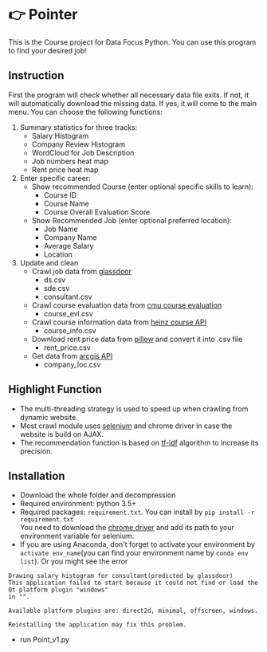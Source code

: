 # :point_right: Pointer
This is the Course project for Data Focus Python. You can use this program to find your desired job!

## Instruction
First the program will check whether all necessary data file exits. 
If not, it will automatically download the missing data.
If yes, it will come to the main menu. You can choose the following functions:  
1. Summary statistics for three tracks:
    * Salary Histogram
    * Company Review Histogram
    * WordCloud for Job Description
    * Job numbers heat map
    * Rent price heat map
2. Enter specific career:
    * Show recommended Course (enter optional specific skills to learn):
        * Course ID 
        * Course Name
        * Course Overall Evaluation Score    
    * Show Recommended Job (enter optional preferred location):
        * Job Name
        * Company Name
        * Average Salary
        * Location
3. Update and clean
    * Crawl job data from [glassdoor](https://www.glassdoor.com)
        * ds.csv
        * sde.csv
        * consultant.csv
    * Crawl course evaluation data from [cmu course evaluation](https://www.smartevl.com)
        * course_evl.csv
    * Crawl course information data from [heinz course API](https://api.heinz.cmu.edu/courses_api)
        * course_info.csv
    * Download rent price data from [pillow](https://www.zillow.com/home-values/) and convert it into .csv file
        * rent_price.csv
    * Get data from [arcgis API](https://www.arcgis.com/index.html)
        * company_loc.csv
        
## Highlight Function
* The multi-threading strategy is used to speed up when crawling from dynamic website.
* Most crawl module uses [selenium](https://www.seleniumhq.org/) and chrome driver in case the website is build on AJAX.
* The recommendation function is based on [tf-idf](https://en.wikipedia.org/wiki/Tf%E2%80%93idf) algorithm to increase its precision.
        
## Installation
* Download the whole folder and decompression
* Required environment: python 3.5+
* Required packages: `requirement.txt`. You can install by `pip install -r requirement.txt`  
  You need to download the [chrome driver](http://chromedriver.chromium.org/downloads) and add its path to your environment variable for selenium.
* If you are using Anaconda, don't forget to activate your environment by `activate env_name`(you can find your environment name by `conda env list`). Or you might see the error  
```
Drawing salary histogram for consultant(predicted by glassdoor)
This application failed to start because it could not find or load the Qt platform plugin "windows"
in "".

Available platform plugins are: direct2d, minimal, offscreen, windows.

Reinstalling the application may fix this problem.
```

* run Point_v1.py

 
